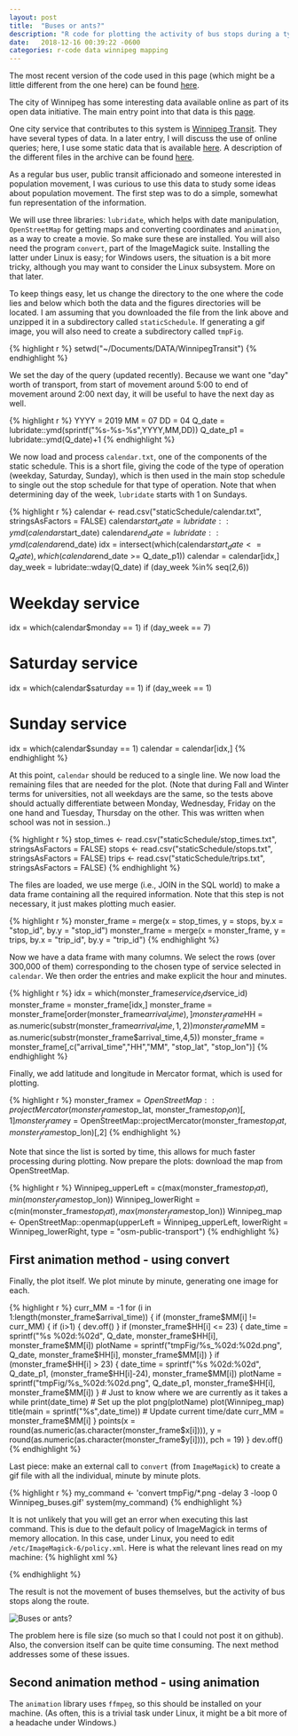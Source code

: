 ```yaml
---
layout: post
title:  "Buses or ants?"
description: "R code for plotting the activity of bus stops during a typical day in Winnipeg, using data downloaded from Winnipeg Transit. Shows how to make movies from the results using convert (ImageMagick) and animation (R library)."
date:   2018-12-16 00:39:22 -0600
categories: r-code data winnipeg mapping
---
```

The most recent version of the code used in this page (which might be a little different from the one here) can be found [here](https://raw.githubusercontent.com/julien-arino/R-code/master/plotWpgStopSchedules_v1.R).


The city of Winnipeg has some interesting data available online as part of its open data initiative. The main entry point into that data is this [page](https://data.winnipeg.ca/ "Winnipeg Open Data portal").

One city service that contributes to this system is [Winnipeg Transit](https://winnipegtransit.com/en). They have several types of data. In a later entry, I will discuss the use of online queries; here, I use some static data that is available [here](http://gtfs.winnipegtransit.com/google_transit.zip). A description of the different files in the archive can be found [here](https://developers.google.com/transit/gtfs/reference/?csw=1).

As a regular bus user, public transit afficionado and someone interested in population movement, I was curious to use this data to study some ideas about population movement. The first step was to do a simple, somewhat fun representation of the information.

We will use three libraries: `lubridate`, which helps with date manipulation, `OpenStreetMap` for getting maps and converting coordinates and `animation`, as a way to create a movie. So make sure these are installed. You will also need the program `convert`, part of the ImageMagick suite. Installing the latter under Linux is easy; for Windows users, the situation is a bit more tricky, although you may want to consider the Linux subsystem. More on that later.

To keep things easy, let us change the directory to the one where the code lies and below which both the data and the figures directories will be located.
I am assuming that you downloaded the file from the link above and unzipped it in a subdirectory called `staticSchedule`. If generating a gif image, you will also need to create a subdirectory called `tmpFig`.

{% highlight r %}
setwd("~/Documents/DATA/WinnipegTransit")
{% endhighlight %}

We set the day of the query (updated recently). Because we want one "day" worth of transport, from start of movement
around 5:00 to end of movement around 2:00 next day, it will be useful to have the next day as well.

{% highlight r %}
YYYY = 2019
MM = 07
DD = 04
Q_date = lubridate::ymd(sprintf("%s-%s-%s",YYYY,MM,DD))
Q_date_p1 = lubridate::ymd(Q_date)+1
{% endhighlight %}

We now load and process `calendar.txt`, one of the components of the static schedule. This is a short file, giving the code of the type of operation (weekday, Saturday, Sunday), which is then used in the main stop schedule to single out the stop schedule for that type of operation. Note that when determining day of the week, `lubridate` starts with 1 on Sundays.

{% highlight r %}
calendar <- read.csv("staticSchedule/calendar.txt",
                     stringsAsFactors = FALSE)
calendar$start_date = lubridate::ymd(calendar$start_date)
calendar$end_date = lubridate::ymd(calendar$end_date)
idx = intersect(which(calendar$start_date <= Q_date),
                which(calendar$end_date >= Q_date_p1))
calendar = calendar[idx,]
day_week = lubridate::wday(Q_date)
if (day_week %in% seq(2,6))
  # Weekday service
  idx = which(calendar$monday == 1)
if (day_week == 7)
  # Saturday service
  idx = which(calendar$saturday == 1)
if (day_week == 1)
  # Sunday service
  idx = which(calendar$sunday == 1)
calendar = calendar[idx,]
{% endhighlight %}

At this point, `calendar` should be reduced to a single line. We now load the remaining files that are needed for the plot. (Note that during Fall and Winter terms for universities, not all weekdays are the same, so the tests above should actually differentiate between Monday, Wednesday, Friday on the one hand and Tuesday, Thursday on the other. This was written when school was not in session..)

{% highlight r %}
stop_times <- read.csv("staticSchedule/stop_times.txt",
                       stringsAsFactors = FALSE)
stops <- read.csv("staticSchedule/stops.txt",
                  stringsAsFactors = FALSE)
trips <- read.csv("staticSchedule/trips.txt",
                  stringsAsFactors = FALSE)
{% endhighlight %}

The files are loaded, we use merge (i.e., JOIN in the SQL world) to make a data frame containing all the required information. Note that this step is not necessary, it just makes plotting much easier.

{% highlight r %}
monster_frame = merge(x = stop_times,
                      y = stops,
                      by.x = "stop_id",
                      by.y = "stop_id")
monster_frame = merge(x = monster_frame,
                      y = trips,
                      by.x = "trip_id",
                      by.y = "trip_id")
{% endhighlight %}

Now we have a data frame with many columns. We select the rows (over 300,000 of them) corresponding to the chosen type of service selected in `calendar`. We then order the entries and make explicit the hour and minutes.

{% highlight r %}
idx = which(monster_frame$service_id %in% calendar$service_id)
monster_frame = monster_frame[idx,]
monster_frame = monster_frame[order(monster_frame$arrival_time),]
monster_frame$HH = as.numeric(substr(monster_frame$arrival_time,1,2))
monster_frame$MM = as.numeric(substr(monster_frame$arrival_time,4,5))
monster_frame = monster_frame[,c("arrival_time","HH","MM",
                                 "stop_lat",
                                 "stop_lon")]
{% endhighlight %}

Finally, we add latitude and longitude in Mercator format, which is used for plotting.

{% highlight r %}
monster_frame$x = OpenStreetMap::projectMercator(monster_frame$stop_lat,
                                                 monster_frame$stop_lon)[,1]
monster_frame$y = OpenStreetMap::projectMercator(monster_frame$stop_lat,
                                                 monster_frame$stop_lon)[,2]
{% endhighlight %}


Note that since the list is sorted by time, this allows for much faster processing during plotting. Now prepare the plots: download the map from OpenStreetMap.

{% highlight r %}
Winnipeg_upperLeft = c(max(monster_frame$stop_lat),
                       min(monster_frame$stop_lon))
Winnipeg_lowerRight = c(min(monster_frame$stop_lat),
                        max(monster_frame$stop_lon))
Winnipeg_map <- OpenStreetMap::openmap(upperLeft = Winnipeg_upperLeft,
                                       lowerRight = Winnipeg_lowerRight,
                                       type = "osm-public-transport")
{% endhighlight %}


## First animation method - using convert

Finally, the plot itself. We plot minute by minute, generating one image for each.

{% highlight r %}
curr_MM = -1
for (i in 1:length(monster_frame$arrival_time)) {
  if (monster_frame$MM[i] != curr_MM) {
    if (i>1) {
      dev.off()
    }
    if (monster_frame$HH[i] <= 23) {
      date_time = sprintf("%s %02d:%02d",
                          Q_date,
                          monster_frame$HH[i],
                          monster_frame$MM[i])
      plotName = sprintf("tmpFig/%s_%02d:%02d.png",
                         Q_date,
                         monster_frame$HH[i],
                         monster_frame$MM[i])
    }
    if (monster_frame$HH[i] > 23) {
      date_time = sprintf("%s %02d:%02d",
                          Q_date_p1,
                          (monster_frame$HH[i]-24),
                          monster_frame$MM[i])
      plotName = sprintf("tmpFig/%s_%02d:%02d.png",
                         Q_date_p1,
                         monster_frame$HH[i],
                         monster_frame$MM[i])
    }
    # Just to know where we are currently as it takes a while
    print(date_time)
    # Set up the plot
    png(plotName)
    plot(Winnipeg_map)
    title(main = sprintf("%s",date_time))
    # Update current time/date
    curr_MM = monster_frame$MM[i]
  }
  points(x = round(as.numeric(as.character(monster_frame$x[i]))),
         y = round(as.numeric(as.character(monster_frame$y[i]))),
         pch = 19)
}
dev.off()
{% endhighlight %}

Last piece: make an external call to `convert` (from `ImageMagick`) to
create a gif file with all the individual, minute by minute plots.

{% highlight r %}
my_command <- 'convert tmpFig/*.png -delay 3 -loop 0 Winnipeg_buses.gif'
system(my_command)
{% endhighlight %}

It is not unlikely that you will get an error when executing this last command. This is due to the default policy of ImageMagick in terms of memory allocation. In this case, under Linux, you need to edit `/etc/ImageMagick-6/policy.xml`. Here is what the relevant lines read on my machine:
{% highlight xml %}
<policymap>
  <!-- <policy domain="resource" name="temporary-path" value="/tmp"/> -->
  <policy domain="resource" name="memory" value="2GiB"/>
  <policy domain="resource" name="disk" value="2GiB"/>
</policymap>
{% endhighlight %}



The result is not the movement of buses themselves, but the activity of
bus stops along the route.

![Buses or ants?](https://server.math.umanitoba.ca/~jarino/images/Winnipeg_buses.gif "Buses moving around")

The problem here is file size (so much so that I could not post it on github). Also, the conversion itself can be quite time consuming. The next method addresses some of these issues.

## Second animation method - using animation

The `animation` library uses `ffmpeg`, so this should be installed on your machine. (As often, this is a trivial task under Linux, it might be a bit more of a headache under Windows.)
